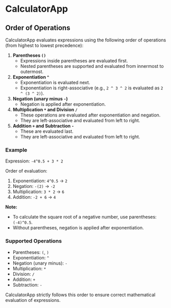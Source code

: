 # CalculatorApp

## Order of Operations

CalculatorApp evaluates expressions using the following order of operations (from highest to lowest precedence):

1. **Parentheses `()`**
   - Expressions inside parentheses are evaluated first.
   - Nested parentheses are supported and evaluated from innermost to outermost.
2. **Exponentiation `^`**
   - Exponentiation is evaluated next.
   - Exponentiation is right-associative (e.g., `2 ^ 3 ^ 2` is evaluated as `2 ^ (3 ^ 2)`).
3. **Negation (unary minus `-`)**
   - Negation is applied after exponentiation.
4. **Multiplication `*` and Division `/`**
   - These operations are evaluated after exponentiation and negation.
   - They are left-associative and evaluated from left to right.
5. **Addition `+` and Subtraction `-`**
   - These are evaluated last.
   - They are left-associative and evaluated from left to right.

### Example

Expression: `-4^0.5 + 3 * 2`

Order of evaluation:
1. Exponentiation: `4^0.5` -> `2`
2. Negation: `-(2)` -> `-2`
3. Multiplication: `3 * 2` -> `6`
4. Addition: `-2 + 6` -> `4`

**Note:**
- To calculate the square root of a negative number, use parentheses: `(-4)^0.5`.
- Without parentheses, negation is applied after exponentiation.

### Supported Operations
- Parentheses: `(`, `)`
- Exponentiation: `^`
- Negation (unary minus): `-`
- Multiplication: `*`
- Division: `/`
- Addition: `+`
- Subtraction: `-`

CalculatorApp strictly follows this order to ensure correct mathematical evaluation of expressions.